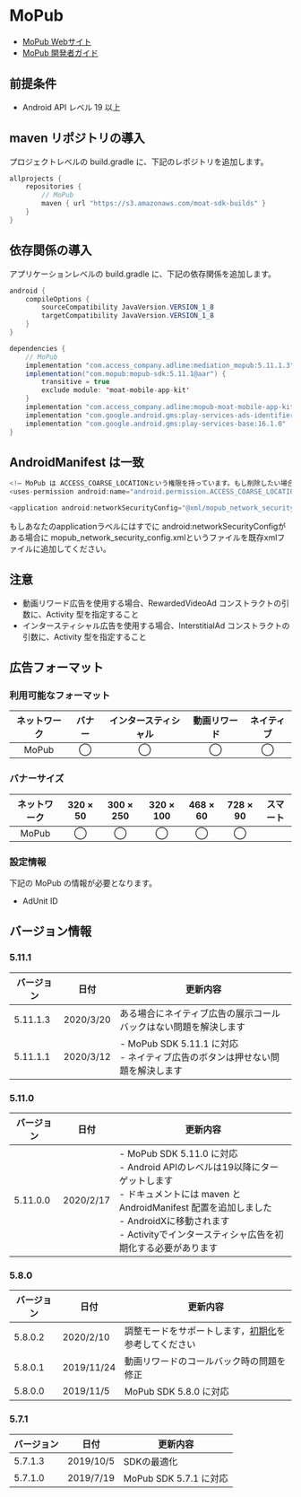 # MoPub
- [MoPub Webサイト](https://app.mopub.com/apps)
- [MoPub 開発者ガイド](https://developers.mopub.com/docs/ui/)

## 前提条件
- Android API レベル 19 以上

## maven リポジトリの導入
プロジェクトレベルの build.gradle に、下記のレポジトリを追加します。

```java
allprojects {
    repositories {
        // MoPub
        maven { url "https://s3.amazonaws.com/moat-sdk-builds" }
    }
}
```

## 依存関係の導入
アプリケーションレベルの build.gradle に、下記の依存関係を追加します。

```java
android {
    compileOptions {
        sourceCompatibility JavaVersion.VERSION_1_8
        targetCompatibility JavaVersion.VERSION_1_8
    }
}

dependencies {
    // MoPub
    implementation "com.access_company.adlime:mediation_mopub:5.11.1.3"
    implementation("com.mopub:mopub-sdk:5.11.1@aar") {
        transitive = true
        exclude module: 'moat-mobile-app-kit'
    }
    implementation "com.access_company.adlime:mopub-moat-mobile-app-kit:2.4.5"
    implementation "com.google.android.gms:play-services-ads-identifier:16.0.0"
    implementation "com.google.android.gms:play-services-base:16.1.0"
}
```

## AndroidManifest は一致
```java
<!— MoPub は ACCESS_COARSE_LOCATIONという権限を持っています。もし削除したい場合に、下記のコードを使ってください—>
<uses-permission android:name="android.permission.ACCESS_COARSE_LOCATION" tools:node="remove" />

<application android:networkSecurityConfig="@xml/mopub_network_security_config"/>
```

もしあなたのapplicationラベルにはすでに android:networkSecurityConfigがある場合に mopub_network_security_config.xmlというファイルを既存xmlファイルに追加してください。

## 注意
- 動画リワード広告を使用する場合、RewardedVideoAd コンストラクトの引数に、Activity 型を指定すること
- インタースティシャル広告を使用する場合、InterstitialAd コンストラクトの引数に、Activity 型を指定すること

## 広告フォーマット
### 利用可能なフォーマット

|ネットワーク|バナー|インタースティシャル|動画リワード|ネイティブ|
|:------:|:----:|:----------:|:------:|:----:|
| MoPub  | ◯    | ◯          | ◯      | ◯    |

### バナーサイズ
|ネットワーク |320 × 50 |300 × 250 |320 × 100 |468 × 60 |728 × 90  |スマート |
|:------:|:-----:|:------:|:------:|:-----:|:------:|:----:|
| MoPub  | ◯     | ◯      | ◯      | ◯     | ◯      |      |

### 設定情報
下記の MoPub の情報が必要となります。  
- AdUnit ID

## バージョン情報

### 5.11.1
| バージョン  | 日付       | 更新内容                        |
|-----------|------------|-------------------------------|
| 5.11.1.3  | 2020/3/20  | ある場合にネイティブ広告の展示コールバックはない問題を解決します|
| 5.11.1.1  | 2020/3/12  | - MoPub SDK 5.11.1 に対応<br>- ネイティブ広告のボタンは押せない問題を解決します|

### 5.11.0
| バージョン  | 日付       | 更新内容                        |
|-----------|------------|-------------------------------|
| 5.11.0.0  | 2020/2/17  | - MoPub SDK 5.11.0 に対応<br>- Android APIのレベルは19以降にターゲットします<br>- ドキュメントには maven と AndroidManifest 配置を追加しました<br>- AndroidXに移動されます<br>- Activityでインタースティシャ広告を初期化する必要があります|

### 5.8.0
| バージョン  | 日付       | 更新内容                        |
|-----------|------------|-------------------------------|
| 5.8.0.2   | 2020/2/10  | 調整モードをサポートします，[初期化](./init.md)を参考してください|
| 5.8.0.1   | 2019/11/24 | 動画リワードのコールバック時の問題を修正 |
| 5.8.0.0   | 2019/11/5  | MoPub SDK 5.8.0 に対応 |

### 5.7.1
| バージョン  | 日付       | 更新内容                        |
|-----------|------------|-------------------------------|
| 5.7.1.3   | 2019/10/5  | SDKの最適化 |
| 5.7.1.0   | 2019/7/19  | MoPub SDK 5.7.1 に対応 |